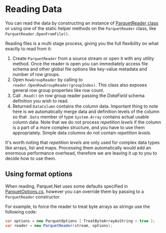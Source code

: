 # Reading Data

You can read the data by constructing an instance of [ParquetReader class](../src/Parquet/ParquetReader.cs) or using one of the static helper methods on the `ParquetReader` class, like `ParquetReader.OpenFromFile()`.

Reading files is a multi stage process, giving you the full flexibility on what exactly to read from it:

1. Create `ParquetReader` from a source stream or open it with any utility method. Once the reader is open you can immediately access file schema and other global file options like key-value metadata and number of row groups.
2. Open `RowGroupReader` by calling to `reader.OpenRowGroupReader(groupIndex)`. This class also exposes general row group properties like row count.
3. Call `.Read()` on row group reader passing the *DataField* schema definition you wish to read.
4. Returned `DataColumn` contains the column data. Important thing to note here is we automatically merge data and definition levels of the column so that `.Data` member of type `System.Array` contains actual usable column data. Note that we do not process *repetition levels* if the column is a part of a more complex structure, and you have to use them appropriately. Simple data columns do not contain *repetition levels*.

It's worth noting that *repetition levels* are only used for complex data types like arrays, list and maps. Processing them automatically would add an enormous performance overhead, therefore we are leaving it up to you to decide how to use them.

## Using format options

When reading, Parquet.Net uses some defaults specified in [ParquetOptions.cs](../src/Parquet/ParquetOptions.cs), however you can override them by passing to a `ParquetReader` constructor.

For example, to force the reader to treat byte arrays as strings use the following code:

```csharp
var options = new ParquetOptions { TreatByteArrayAsString = true };
var reader = new ParquetReader(stream, options);
```